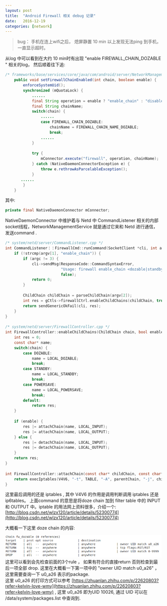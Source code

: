 ```yaml
---
layout: post
title:  "Android Firewall 相关 debug 记录"
date:   2016-12-19
categories: [network]
---
```

> bug： 手机在连上wifi之后， 熄屏静置 10 min 以上发现无法ping 到手机，一直显示超时。

从log 中可以看到在大约 10 min时有出现 "enable FIREWALL_CHAIN_DOZABLE " 相关的log， 然后顺着往下追:    
 
```java
/* frameworks/base/services/core/java/com/android/server/NetworkManagementService.java */
    public void setFirewallChainEnabled(int chain, boolean enable) {
        enforceSystemUid();
        synchronized (mQuotaLock) {
            ......
            final String operation = enable ? "enable_chain" : "disable_chain";
            final String chainName;
            switch(chain) {
                ......
                case FIREWALL_CHAIN_DOZABLE:
                    chainName = FIREWALL_CHAIN_NAME_DOZABLE;
                    break;
                ......
            }

            try {
                mConnector.execute("firewall", operation, chainName);
            } catch (NativeDaemonConnectorException e) {
                throw e.rethrowAsParcelableException();
            }
	   ......
        }
    }
```

其中:   

```java
private final NativeDaemonConnector mConnector;
```
NativeDaemonConnector 中维护着与 Netd 中 CommandListener 相关的内部socket线程，NetworkManagementService 就是通过它来和 Netd 进行通信，发送command .

```c
/* system/netd/server/CommandListener.cpp */
int CommandListener：：FirewallCmd::runCommand(SocketClient *cli, int argc, char **argv){
    if (!strcmp(argv[1], "enable_chain")) {
        if (argc != 3) {
            cli->sendMsg(ResponseCode::CommandSyntaxError,
                         "Usage: firewall enable_chain <dozable|standby>",
                         false);
            return 0;
        }

        ChildChain childChain = parseChildChain(argv[2]);
        int res = gCtls->firewallCtrl.enableChildChains(childChain, true);
        return sendGenericOkFail(cli, res);
    }
}

/* system/netd/server/FirewallController.cpp */
int FirewallController::enableChildChains(ChildChain chain, bool enable) {
    int res = 0;
    const char* name;
    switch(chain) {
        case DOZABLE:
            name = LOCAL_DOZABLE;
            break;
        case STANDBY:
            name = LOCAL_STANDBY;
            break;
        case POWERSAVE:
            name = LOCAL_POWERSAVE;
            break;
        default:
            return res;
    }

    if (enable) {
        res |= attachChain(name, LOCAL_INPUT);
        res |= attachChain(name, LOCAL_OUTPUT);
    } else {
        res |= detachChain(name, LOCAL_INPUT);
        res |= detachChain(name, LOCAL_OUTPUT);
    }
    return res;
}

int FirewallController::attachChain(const char* childChain, const char* parentChain) {
    return execIptables(V4V6, "-t", TABLE, "-A", parentChain, "-j", childChain, NULL);
}
```
这里最后调用的还是 iptables , 其中 V4V6 的作用是调用判断调用 iptables 还是 ip6tables。 上面command 的意思是将doze chain 加到 filter table 中的 INPUT 和 OUTPUT 中。iptable 的用法网上资料很多，介绍一个: [http://blog.csdn.net/wlzx120/article/details/52300774](http://blog.csdn.net/wlzx120/article/details/52300774)   


大概看一下这里 doze chain 的内容:     

![](/images/network/android_iptable_doze.png)</center> 
这里可以看到会先检查前面的3个rule ， 如果有符合的直接return 否则检查到最后一项全部 drop.  这里在大概看一下第一项中的 "owner UID match u0_a26" ，这里需要查询一下 u0_a26 表示的package.    
这里 u0_a26 的打印方式可以参考 [https://zhuanlan.zhihu.com/p/22620803?refer=kelvin-love-wmy](https://zhuanlan.zhihu.com/p/22620803?refer=kelvin-love-wmy) , 这里 u0_a26 即为UID 10026, 通过 UID 可以在 /data/system/packages.list 中查询到. 



